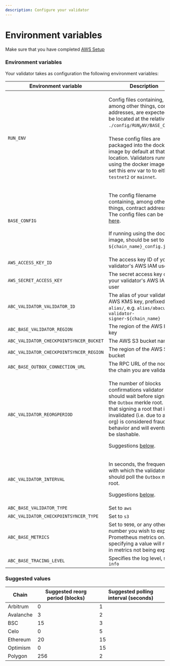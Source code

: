 ```yaml
---
description: Configure your validator
---
```


# Environment variables

Make sure that you have completed [AWS Setup](aws-setup.md)

### Environment variables

Your validator takes as configuration the following environment variables:

| Environment variable                    | Description                                                                                                                                                                                                                                                                                                                                                                               |
| --------------------------------------- | ----------------------------------------------------------------------------------------------------------------------------------------------------------------------------------------------------------------------------------------------------------------------------------------------------------------------------------------------------------------------------------------- |
| `RUN_ENV`                               | <p>Config files containing, among other things, contract addresses, are expected to be located at the relative path <code>./config/$RUN_ENV/$BASE_CONFIG</code>.<br><br>These config files are packaged into the docker image by default at that location. Validators running using the docker image can set this env var to to either <code>testnet2</code> or <code>mainnet</code>.</p> |
| `BASE_CONFIG`                           | <p>The config filename containing, among other things, contract addresses. The config files can be found <a href="https://github.com/abacus-network/abacus-monorepo/tree/main/rust/config/mainnet">here</a>.<br><br>If running using the docker image, should be set to <code>${chain_name}_config.json</code>.</p>                                                                       |
| `AWS_ACCESS_KEY_ID`                     | The access key ID of your validator's AWS IAM user                                                                                                                                                                                                                                                                                                                                        |
| `AWS_SECRET_ACCESS_KEY`                 | The secret access key of your validator's AWS IAM user                                                                                                                                                                                                                                                                                                                                    |
| `ABC_VALIDATOR_VALIDATOR_ID`            | The alias of your validator's AWS KMS key, prefixed with `alias/`, e.g. `alias/abacus-validator-signer-${chain_name}`                                                                                                                                                                                                                                                                     |
| `ABC_BASE_VALIDATOR_REGION`             | The region of the AWS KMS key                                                                                                                                                                                                                                                                                                                                                             |
| `ABC_VALIDATOR_CHECKPOINTSYNCER_BUCKET` | The AWS S3 bucket name                                                                                                                                                                                                                                                                                                                                                                    |
| `ABC_VALIDATOR_CHECKPOINTSYNCER_REGION` | The region of the AWS S3 bucket                                                                                                                                                                                                                                                                                                                                                           |
| `ABC_BASE_OUTBOX_CONNECTION_URL`        | The RPC URL of the node for the chain you are validating                                                                                                                                                                                                                                                                                                                                  |
| `ABC_VALIDATOR_REORGPERIOD`             | <p>The number of blocks confirmations validator should wait before signing the <code>Outbox</code> merkle root. Note that signing a root that is later invalidated (i.e. due to a re-org) is considered fraudulent behavior and will eventually be slashable. </p><p></p><p>Suggestions <a href="environment-variables.md#suggested-reorg-periods">below</a>.</p>                         |
| `ABC_VALIDATOR_INTERVAL`                | <p>In seconds, the frequency with which the validator should poll the <code>Outbox</code> merkle root.</p><p></p><p>Suggestions <a href="environment-variables.md#suggested-reorg-periods">below</a>.</p>                                                                                                                                                                                 |
| `ABC_BASE_VALIDATOR_TYPE`               | Set to `aws`                                                                                                                                                                                                                                                                                                                                                                              |
| `ABC_VALIDATOR_CHECKPOINTSYNCER_TYPE`   | Set to `s3`                                                                                                                                                                                                                                                                                                                                                                               |
| `ABC_BASE_METRICS`                      | Set to `9090`, or any other port number you wish to expose Prometheus metrics on. Not specifying a value will result in metrics not being exposed.                                                                                                                                                                                                                                        |
| `ABC_BASE_TRACING_LEVEL`                | Specifies the log level, set to `info`                                                                                                                                                                                                                                                                                                                                                    |

### Suggested values

| Chain     | Suggested reorg period (blocks) | Suggested polling interval (seconds) |
| --------- | ------------------------------- | ------------------------------------ |
| Arbitrum  | 0                               | 1                                    |
| Avalanche | 3                               | 2                                    |
| BSC       | 15                              | 3                                    |
| Celo      | 0                               | 5                                    |
| Ethereum  | 20                              | 15                                   |
| Optimism  | 0                               | 15                                   |
| Polygon   | 256                             | 2                                    |

